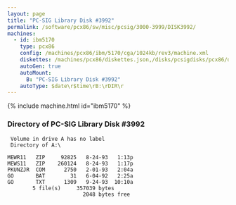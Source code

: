 ```yaml
---
layout: page
title: "PC-SIG Library Disk #3992"
permalink: /software/pcx86/sw/misc/pcsig/3000-3999/DISK3992/
machines:
  - id: ibm5170
    type: pcx86
    config: /machines/pcx86/ibm/5170/cga/1024kb/rev3/machine.xml
    diskettes: /machines/pcx86/diskettes.json,/disks/pcsigdisks/pcx86/diskettes.json
    autoGen: true
    autoMount:
      B: "PC-SIG Library Disk #3992"
    autoType: $date\r$time\rB:\rDIR\r
---
```


{% include machine.html id="ibm5170" %}

### Directory of PC-SIG Library Disk #3992

     Volume in drive A has no label
     Directory of A:\

    MEWR11   ZIP     92825   8-24-93   1:13p
    MEWS11   ZIP    260124   8-24-93   1:17p
    PKUNZJR  COM      2750   2-01-93   2:04a
    GO       BAT        31   6-04-92   2:25a
    GO       TXT      1309   9-24-93  10:10a
            5 file(s)     357039 bytes
                            2048 bytes free
